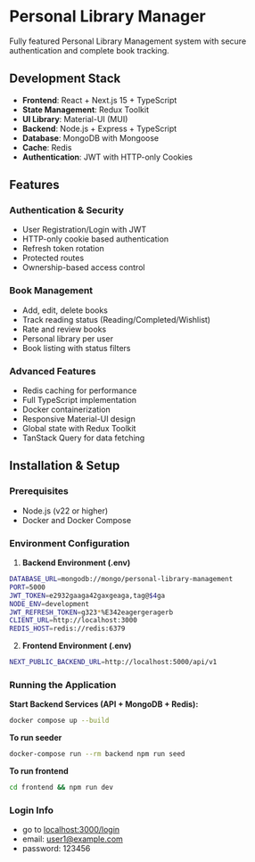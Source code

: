 # Personal Library Manager

Fully featured Personal Library Management system with secure authentication and complete book tracking.

## Development Stack

- **Frontend**: React + Next.js 15 + TypeScript
- **State Management**: Redux Toolkit
- **UI Library**: Material-UI (MUI)
- **Backend**: Node.js + Express + TypeScript
- **Database**: MongoDB with Mongoose
- **Cache**: Redis
- **Authentication**: JWT with HTTP-only Cookies

## Features

### Authentication & Security

- User Registration/Login with JWT
- HTTP-only cookie based authentication
- Refresh token rotation
- Protected routes
- Ownership-based access control

### Book Management

- Add, edit, delete books
- Track reading status (Reading/Completed/Wishlist)
- Rate and review books
- Personal library per user
- Book listing with status filters

### Advanced Features

- Redis caching for performance
- Full TypeScript implementation
- Docker containerization
- Responsive Material-UI design
- Global state with Redux Toolkit
- TanStack Query for data fetching

## Installation & Setup

### Prerequisites

- Node.js (v22 or higher)
- Docker and Docker Compose

### Environment Configuration

1. **Backend Environment (.env)**

```bash
DATABASE_URL=mongodb://mongo/personal-library-management
PORT=5000
JWT_TOKEN=e2932gaaga42gaxgeaga,tag@$4ga
NODE_ENV=development
JWT_REFRESH_TOKEN=g323*%E342eagergeragerb
CLIENT_URL=http://localhost:3000
REDIS_HOST=redis://redis:6379
```

2. **Frontend Environment (.env)**

```bash
NEXT_PUBLIC_BACKEND_URL=http://localhost:5000/api/v1
```

### Running the Application

**Start Backend Services (API + MongoDB + Redis):**

```bash
docker compose up --build
```

**To run seeder**

```bash
docker-compose run --rm backend npm run seed
```

**To run frontend**

```bash
cd frontend && npm run dev
```

### Login Info

- go to [localhost:3000/login](localhost:3000/login)
- email: user1@example.com
- password: 123456

